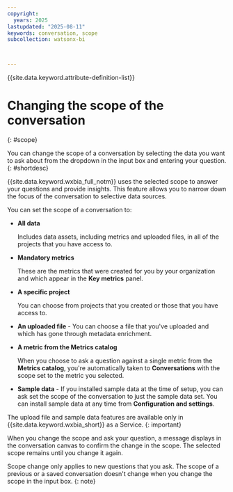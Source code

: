 ```yaml
---
copyright:
  years: 2025
lastupdated: "2025-08-11"
keywords: conversation, scope
subcollection: watsonx-bi



---
```


{{site.data.keyword.attribute-definition-list}}


# Changing the scope of the conversation
{: #scope}

You can change the scope of a conversation by selecting the data you want to ask about from the dropdown in the input box and entering your question. {: #shortdesc}

{{site.data.keyword.wxbia_full_notm}} uses the selected scope to answer your questions and provide insights. This feature allows you to narrow down the focus of the conversation to selective data sources. 

You can set the scope of a conversation to:

- **All data**  

  Includes data assets, including metrics and uploaded files, in all of the projects that you have access to.

- **Mandatory metrics** 

  These are the metrics that were created for you by your organization and which appear in the **Key metrics** panel.

- **A specific project** 

  You can choose from projects that you created or those that you have access to.

-  **An uploaded file** - You can choose a file that you've uploaded and which has gone through metadata enrichment. 

- **A metric from the Metrics catalog** 

  When you choose to ask a question against a single metric from the **Metrics catalog**, you're automatically taken to **Conversations** with the scope set to the metric you selected.

- **Sample data** - If you installed sample data at the time of setup, you can ask set the scope of the conversation to just the sample data set. You can install sample data at any time from **Configuration and settings**. 

The upload file and sample data features are available only in {{site.data.keyword.wxbia_short}} as a Service.
{: important}

When you change the scope and ask your question, a message displays in the conversation canvas to confirm the change in the scope. The selected scope remains until you change it again.

Scope change only applies to new questions that you ask. The scope of a previous or a saved conversation doesn't change when you change the scope in the input box.
{: note}
